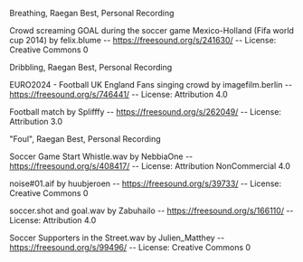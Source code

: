Breathing, Raegan Best, Personal Recording

Crowd screaming GOAL during the soccer game Mexico-Holland (Fifa world cup 2014) by felix.blume -- https://freesound.org/s/241630/ -- License: Creative Commons 0

Dribbling, Raegan Best, Personal Recording

EURO2024 - Football UK England Fans singing crowd by imagefilm.berlin -- https://freesound.org/s/746441/ -- License: Attribution 4.0

Football match by Splifffy -- https://freesound.org/s/262049/ -- License: Attribution 3.0

"Foul", Raegan Best, Personal Recording 

Soccer Game Start Whistle.wav by NebbiaOne -- https://freesound.org/s/408417/ -- License: Attribution NonCommercial 4.0

noise#01.aif by huubjeroen -- https://freesound.org/s/39733/ -- License: Creative Commons 0

soccer.shot and goal.wav by Zabuhailo -- https://freesound.org/s/166110/ -- License: Attribution 4.0

Soccer Supporters in the Street.wav by Julien_Matthey -- https://freesound.org/s/99496/ -- License: Creative Commons 0
